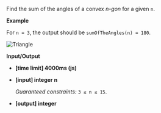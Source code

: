 ﻿Find the sum of the angles of a convex _n-gon_ for a given `n`.

**Example**

For `n = 3`, the output should be
`sumOfTheAngles(n) = 180`.

![Triangle](https://codefightsuserpics.s3.amazonaws.com/tasks/sumOfTheAngles/img/example.png?_tm=1491302412613)

**Input/Output**

*   **[time limit] 4000ms (js)**

*   **[input] integer n**

    _Guaranteed constraints:_
    `3 ≤ n ≤ 15`.

*   **[output] integer**